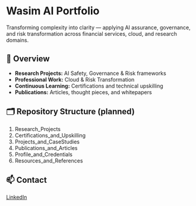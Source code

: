 # Wasim AI Portfolio

Transforming complexity into clarity — applying AI assurance, governance, and risk transformation across financial services, cloud, and research domains.

## 📘 Overview
- **Research Projects:** AI Safety, Governance & Risk frameworks
- **Professional Work:** Cloud & Risk Transformation
- **Continuous Learning:** Certifications and technical upskilling
- **Publications:** Articles, thought pieces, and whitepapers

## 🗂 Repository Structure (planned)
1. Research_Projects
2. Certifications_and_Upskilling
3. Projects_and_CaseStudies
4. Publications_and_Articles
5. Profile_and_Credentials
6. Resources_and_References

## 📫 Contact
[LinkedIn](https://linkedin.com/in/wasimtebraiz)
